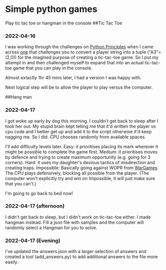 # Simple python games
Play tic tac toe or hangman in the console
##Tic Tac Toe
### 2022-04-16
I was working through the challenges on [Python Principles](https://pythonprinciples.com/challenges/) when I came across [one](https://pythonprinciples.com/challenges/Tic-tac-toe-input/) that challenges you to convert a player string into a tuple ("A3"=(2,0)) for the imagined purpose of creating a tic-tac-toe game. So I put my attempt in and then challenged myself to expand that into an actual tic-tac-toe game that you can play in the console.

Almost extactly 1hr 45 mins later, I had a version I was happy with.

Next logical step will be to allow the player to play versus the computer.

##Hang man
### 2022-04-17
I got woke up early by dog this morning. I couldn't get back to sleep after I took her out. My stupid brain kept telling me that it'd written the player vs cpu code and I better get up and add it to the script otherwise it'd keep nagging me. So I did. CPU chooses randomly from available spaces.

I'll add difficulty levels later. Easy: it prioritises placing its mark wherever it might be possible to complete the game first. Medium: it prioritises moves by defence and trying to create maximum opportunity (e.g. going for 3 corners). Hard: it uses my daughter's devious tactics of misdirection and creating traps. Impossible: Basically going against WOPR from [WarGames](https://www.imdb.com/title/tt0086567/). The CPU plays defensively, blocking all possible from the player. (The computer won't explicitly try and win on Impossible, it will just make sure that you can't.)

I'm going to go back to bed now!

### 2022-04-17 (afternoon)
I didn't get back to sleep, but I didn't work on tic-tac-toe either. I made hangman instead. Fill a json file with samples and the computer will randomly select a Hangman for you to solve.

### 2022-04-17 (Evening)
I've updated the answers.json with a larger selection of answers and created a tool (add_answers.py) to add additional answers to the file more easily.
